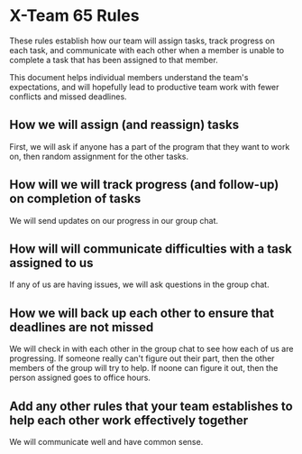 # X-Team 65 Rules

These rules establish how our team will assign tasks,
track progress on each task, and communicate with each other 
when a member is unable to complete a task that has been assigned to that member.

This document helps individual members understand the team's expectations,
and will hopefully lead to productive team work with fewer conflicts
and missed deadlines.

## How we will assign (and reassign) tasks
First, we will ask if anyone has a part of the program that they want to work on, then random assignment for the other tasks.


## How will we will track progress (and follow-up) on completion of tasks
We will send updates on our progress in our group chat.


## How will will communicate difficulties with a task assigned to us
If any of us are having issues, we will ask questions in the group chat.


## How we will back up each other to ensure that deadlines are not missed
We will check in with each other in the group chat to see how each of us are progressing. If someone really can't figure out their part, then the other members of the group will try to help. If noone can figure it out, then the person assigned goes to office hours.


## Add any other rules that your team establishes to help each other work effectively together
We will communicate well and have common sense.


